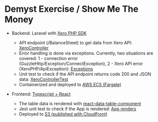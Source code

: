 # Demyst Exercise / Show Me The Money

- Backend: Laravel with [Xero PHP SDK](https://github.com/XeroAPI/xero-php-oauth2)
  - API endpoint (/BalanceSheet) to get data from Xero API: [XeroController](back/app/Http/Controllers/XeroController.php)
  - Error handling is done via exceptions. Currently, two situations are covered: 1 - connection error (GuzzleHttp/Exception/ConnectException), 2 - Xero API error (XeroPHP/ApiException): [Exceptions](back/bootstrap/app.php)
  - Unit test to check if the API endpoint returns code 200 and JSON data: [XeroControllerTest](back/tests/Unit/XeroControllerTest.php)
  - Containerized and deployed to [AWS ECS (Fargate)](https://api.demyst.khanin.me/BalanceSheet)

- Frontend: [Typescript + React](front/src/App.tsx)
  - The table data is rendered with [react-data-table-component](https://www.npmjs.com/package/react-data-table-component)
  - Jest unit test to check if the App is rendered: [App renders](front/src/__test__/App.test.tsx)
  - Deployed to [S3 (published with CloudFront)](https://demyst.khanin.me/)
